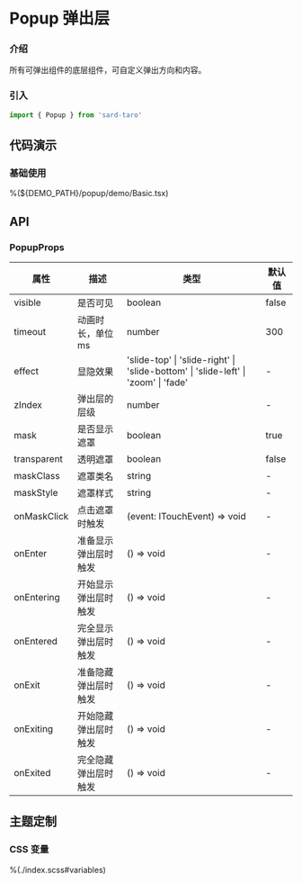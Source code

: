 # Popup 弹出层

### 介绍

所有可弹出组件的底层组件，可自定义弹出方向和内容。

### 引入

```js
import { Popup } from 'sard-taro'
```

## 代码演示

### 基础使用

%(${DEMO_PATH}/popup/demo/Basic.tsx)

## API

### PopupProps

| 属性        | 描述                 | 类型                                                                               | 默认值 |
| ----------- | -------------------- | ---------------------------------------------------------------------------------- | ------ |
| visible     | 是否可见             | boolean                                                                            | false  |
| timeout     | 动画时长，单位 ms    | number                                                                             | 300    |
| effect      | 显隐效果             | 'slide-top' \| 'slide-right' \| 'slide-bottom' \| 'slide-left' \| 'zoom' \| 'fade' | -      |
| zIndex      | 弹出层的层级         | number                                                                             | -      |
| mask        | 是否显示遮罩         | boolean                                                                            | true   |
| transparent | 透明遮罩             | boolean                                                                            | false  |
| maskClass   | 遮罩类名             | string                                                                             | -      |
| maskStyle   | 遮罩样式             | string                                                                             | -      |
| onMaskClick | 点击遮罩时触发       | (event: ITouchEvent) => void                                                       | -      |
| onEnter     | 准备显示弹出层时触发 | () => void                                                                         | -      |
| onEntering  | 开始显示弹出层时触发 | () => void                                                                         | -      |
| onEntered   | 完全显示弹出层时触发 | () => void                                                                         | -      |
| onExit      | 准备隐藏弹出层时触发 | () => void                                                                         | -      |
| onExiting   | 开始隐藏弹出层时触发 | () => void                                                                         | -      |
| onExited    | 完全隐藏弹出层时触发 | () => void                                                                         | -      |

## 主题定制

### CSS 变量

%(./index.scss#variables)
